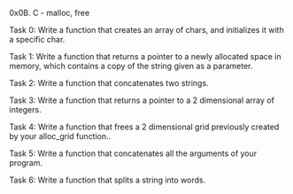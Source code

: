 0x0B. C - malloc, free



Task 0: Write a function that creates an array of chars, and initializes it with a specific char.



Task 1: Write a function that returns a pointer to a newly allocated space in memory, which contains a copy of the string given as a parameter.



Task 2: Write a function that concatenates two strings.



Task 3: Write a function that returns a pointer to a 2 dimensional array of integers.



Task 4: Write a function that frees a 2 dimensional grid previously created by your alloc_grid function..



Task 5: Write a function that concatenates all the arguments of your program.



Task 6: Write a function that splits a string into words.
